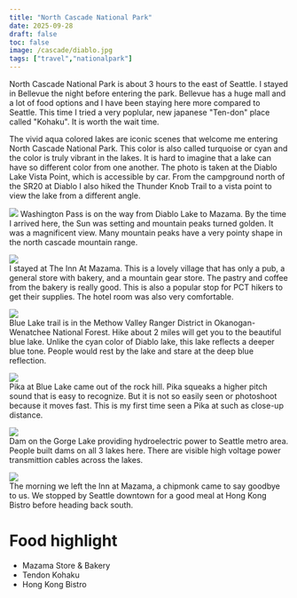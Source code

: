 ```yaml
---
title: "North Cascade National Park"
date: 2025-09-28
draft: false
toc: false
image: /cascade/diablo.jpg
tags: ["travel","nationalpark"]
---
```


North Cascade National Park is about 3 hours to the east of Seattle. I stayed in Bellevue the night before entering the park. Bellevue has a huge mall and a lot of food options and I have been staying here more compared to Seattle. This time I tried a very poplular, new japanese "Ten-don" place called "Kohaku". It is worth the wait time.

The vivid aqua colored lakes are iconic scenes that welcome me entering North Cascade National Park. This color is also called turquoise or cyan and the color is truly vibrant in the lakes. It is hard to imagine that a lake can have so different color from one another. The photo is taken at the Diablo Lake Vista Point, which is accessible by car. From the campground north of the SR20 at Diablo I also hiked the Thunder Knob Trail to a vista point to view the lake from a different angle. 

![](/cascade/wpass.jpg) 
Washington Pass is on the way from Diablo Lake to Mazama. By the time I arrived here, the Sun was setting and mountain peaks turned golden. It was a magnificent view. Many mountain peaks have a very pointy shape in the north cascade mountain range.

![](/cascade/dear.jpg)  
I stayed at The Inn At Mazama. This is a lovely village that has only a pub, a general store with bakery, and a mountain gear store. The pastry and coffee from the bakery is really good. This is also a popular stop for PCT hikers to get their supplies. The hotel room was also very comfortable.

![](/cascade/blue.jpg)  
Blue Lake trail is in the Methow Valley Ranger District in Okanogan-Wenatchee National Forest. Hike about 2 miles will get you to the beautiful blue lake. Unlike the cyan color of Diablo lake, this lake reflects a deeper blue tone. People would rest by the lake and stare at the deep blue reflection.

![](/cascade/pika.jpg)  
Pika at Blue Lake came out of the rock hill. Pika squeaks a higher pitch sound that is easy to recognize. But it is not so easily seen or photoshoot because it moves fast. This is my first time seen a Pika at such as close-up distance.

![](/cascade/dam.jpg)  
Dam on the Gorge Lake providing hydroelectric power to Seattle metro area. People built dams on all 3 lakes here. There are visible high voltage power transmittion cables across the lakes.

![](/cascade/chipmonk.jpg)  
The morning we left the Inn at Mazama, a chipmonk came to say goodbye to us. We stopped by Seattle downtown for a good meal at Hong Kong Bistro before heading back south.

# Food highlight
- Mazama Store & Bakery
- Tendon Kohaku
- Hong Kong Bistro






